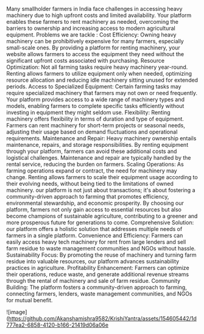 Many smallholder farmers in India face challenges in accessing heavy machinery due to high upfront costs and limited availability. Your platform enables these farmers to rent machinery as needed, overcoming the barriers to ownership and increasing access to modern agricultural equipment.
Problems we are tackle :
Cost Efficiency: Owning heavy machinery can be prohibitively expensive for many farmers, especially small-scale ones. By providing a platform for renting machinery, your website allows farmers to access the equipment they need without the significant upfront costs associated with purchasing.
Resource Optimization: Not all farming tasks require heavy machinery year-round. Renting allows farmers to utilize equipment only when needed, optimizing resource allocation and reducing idle machinery sitting unused for extended periods.
Access to Specialized Equipment: Certain farming tasks may require specialized machinery that farmers may not own or need frequently. Your platform provides access to a wide range of machinery types and models, enabling farmers to complete specific tasks efficiently without investing in equipment they might seldom use.
Flexibility: Renting machinery offers flexibility in terms of duration and type of equipment. Farmers can rent machinery for short-term projects or seasonal needs, adjusting their usage based on demand fluctuations and operational requirements.
Maintenance and Repair: Heavy machinery ownership entails maintenance, repairs, and storage responsibilities. By renting equipment through your platform, farmers can avoid these additional costs and logistical challenges. Maintenance and repair are typically handled by the rental service, reducing the burden on farmers.
Scaling Operations: As farming operations expand or contract, the need for machinery may change. Renting allows farmers to scale their equipment usage according to their evolving needs, without being tied to the limitations of owned machinery.
         our platform is not just about transactions; it's about fostering a community-driven approach to farming that promotes efficiency, environmental stewardship, and economic prosperity. By choosing our platform, farmers not only gain access to essential resources but also become champions of sustainable agriculture, contributing to a greener and more prosperous future for generations to come.
Comprehensive Solution:  our platform offers a holistic solution that addresses multiple needs of farmers in a single platform.
Convenience and Efficiency: Farmers can easily access heavy tech machinery for rent from large lenders   and sell farm residue to waste management communities and NGOs without hassle.
Sustainability Focus: By promoting the reuse of machinery and turning farm residue into valuable resources, our platform advances sustainability practices in agriculture.
Profitability Enhancement: Farmers can optimize their operations, reduce waste, and generate additional revenue streams through the rental of machinery and sale of farm residue.
Community Building: The platform fosters a community-driven approach to farming, connecting farmers, lenders, waste management communities, and NGOs for mutual benefit.

![image](https://github.com/Akanshamishra9582/KrishiYantra/assets/154605442/1d777ea2-6858-4120-b166-21419d06a06e


